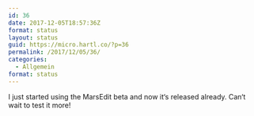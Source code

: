 ```yaml
---
id: 36
date: 2017-12-05T18:57:36Z
format: status
layout: status
guid: https://micro.hartl.co/?p=36
permalink: /2017/12/05/36/
categories:
  - Allgemein
format: status
---
```

I just started using the MarsEdit beta and now it‘s released already. Can‘t wait to test it more!
